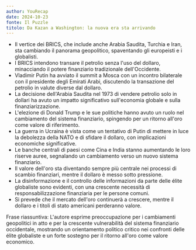 ```yaml
---
author: YouRecap
date: 2024-10-23
fonte: Il Puzzle
titolo: Da Kazan a Washington: la nuova era sta arrivando
---
```


- Il vertice dei BRICS, che include anche Arabia Saudita, Turchia e Iran, sta cambiando il panorama geopolitico, spaventando gli europeisti e i globalisti.
- I BRICS intendono transare il petrolio senza l'uso del dollaro, minacciando il potere finanziario tradizionale dell'Occidente.
- Vladimir Putin ha avviato il summit a Mosca con un incontro bilaterale con il presidente degli Emirati Arabi, discutendo la transazione del petrolio in valute diverse dal dollaro.
- La decisione dell'Arabia Saudita nel 1973 di vendere petrolio solo in dollari ha avuto un impatto significativo sull'economia globale e sulla finanziarizzazione.
- L'elezione di Donald Trump e le sue politiche hanno avuto un ruolo nel cambiamento del sistema finanziario, spingendo per un ritorno all'oro come valore di riferimento.
- La guerra in Ucraina è vista come un tentativo di Putin di mettere in luce la debolezza della NATO e di sfidare il dollaro, con implicazioni economiche significative.
- Le banche centrali di paesi come Cina e India stanno aumentando le loro riserve auree, segnalando un cambiamento verso un nuovo sistema finanziario.
- Il valore dell'oro sta diventando sempre più centrale nei processi di scambio finanziari, mentre il dollaro è messo sotto pressione.
- La disinformazione e il controllo delle informazioni da parte delle élite globaliste sono evidenti, con una crescente necessità di responsabilizzazione finanziaria per le persone comuni.
- Si prevede che il mercato dell'oro continuerà a crescere, mentre il dollaro e i titoli di stato americani perderanno valore.

Frase riassuntiva: L'autore esprime preoccupazione per i cambiamenti geopolitici in atto e per la crescente vulnerabilità del sistema finanziario occidentale, mostrando un orientamento politico critico nei confronti delle élite globaliste e un forte sostegno per il ritorno all'oro come valore economico.
